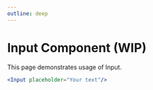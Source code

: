 ```yaml
---
outline: deep
---
```


# Input Component (WIP)

This page demonstrates usage of Input.

```jsx
<Input placeholder="Your text"/>
```